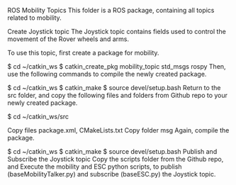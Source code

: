 ROS Mobility Topics
This folder is a ROS package, containing all topics related to mobility.

Create Joystick topic
The Joystick topic contains fields used to control the movement of the Rover wheels and arms.

To use this topic, first create a package for mobility.

$ cd ~/catkin_ws
$ catkin_create_pkg mobility_topic std_msgs rospy
Then, use the following commands to compile the newly created package.

$ cd ~/catkin_ws
$ catkin_make
$ source devel/setup.bash
Return to the src folder, and copy the following files and folders from Github repo to your newly created package.

$ cd ~/catkin_ws/src

Copy files package.xml, CMakeLists.txt
Copy folder msg
Again, compile the package.

$ cd ~/catkin_ws
$ catkin_make
$ source devel/setup.bash
Publish and Subscribe the Joystick topic
Copy the scripts folder from the Github repo, and Execute the mobility and ESC python scripts, to publish (baseMobilityTalker.py) and subscribe (baseESC.py) the Joystick topic.
